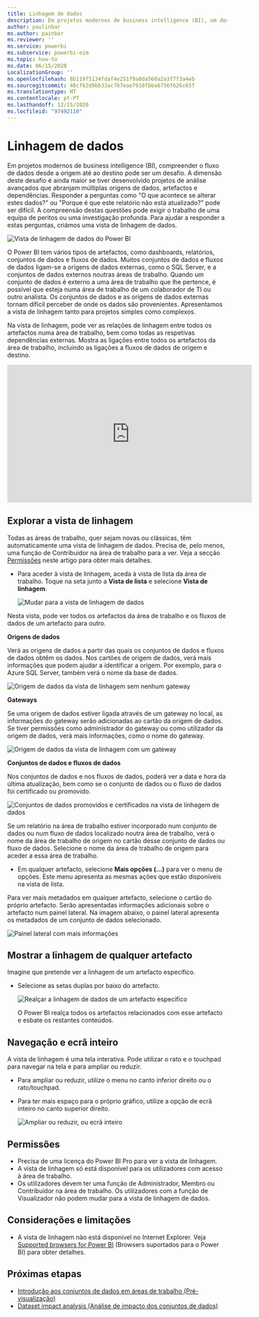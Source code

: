 ```yaml
---
title: Linhagem de dados
description: Em projetos modernos de business intelligence (BI), um dos principais desafios para muitos clientes é compreender o fluxo de dados desde a origem até ao destino.
author: paulinbar
ms.author: painbar
ms.reviewer: ''
ms.service: powerbi
ms.subservice: powerbi-eim
ms.topic: how-to
ms.date: 06/15/2020
LocalizationGroup: ''
ms.openlocfilehash: 8b119f5134fdaf4e251f9a8da560a2a3f7f3a4eb
ms.sourcegitcommit: 46cf62d9bb33ac7b7eae7910fbba6756f626c65f
ms.translationtype: HT
ms.contentlocale: pt-PT
ms.lasthandoff: 12/15/2020
ms.locfileid: "97492110"
---
```

# <a name="data-lineage"></a>Linhagem de dados
Em projetos modernos de business intelligence (BI), compreender o fluxo de dados desde a origem até ao destino pode ser um desafio. A dimensão deste desafio é ainda maior se tiver desenvolvido projetos de análise avançados que abranjam múltiplas origens de dados, artefactos e dependências. Responder a perguntas como "O que acontece se alterar estes dados?" ou "Porque é que este relatório não está atualizado?" pode ser difícil. A compreensão destas questões pode exigir o trabalho de uma equipa de peritos ou uma investigação profunda. Para ajudar a responder a estas perguntas, criámos uma vista de linhagem de dados.

![Vista de linhagem de dados do Power BI](media/service-data-lineage/service-data-lineage-view.png)
 
O Power BI tem vários tipos de artefactos, como dashboards, relatórios, conjuntos de dados e fluxos de dados. Muitos conjuntos de dados e fluxos de dados ligam-se a origens de dados externas, como o SQL Server, e a conjuntos de dados externos noutras áreas de trabalho. Quando um conjunto de dados é externo a uma área de trabalho que lhe pertence, é possível que esteja numa área de trabalho de um colaborador de TI ou outro analista. Os conjuntos de dados e as origens de dados externas tornam difícil perceber de onde os dados são provenientes. Apresentamos a vista de linhagem tanto para projetos simples como complexos.

Na vista de linhagem, pode ver as relações de linhagem entre todos os artefactos numa área de trabalho, bem como todas as respetivas dependências externas. Mostra as ligações entre todos os artefactos da área de trabalho, incluindo as ligações a fluxos de dados de origem e destino.    

<iframe width="560" height="315" src="https://www.youtube.com/embed/rUj06dqB98g" frameborder="0" allowfullscreen></iframe>

## <a name="explore-lineage-view"></a>Explorar a vista de linhagem

Todas as áreas de trabalho, quer sejam novas ou clássicas, têm automaticamente uma vista de linhagem de dados. Precisa de, pelo menos, uma função de Contribuidor na área de trabalho para a ver. Veja a secção [Permissões](#permissions) neste artigo para obter mais detalhes.

* Para aceder à vista de linhagem, aceda à vista de lista da área de trabalho. Toque na seta junto a **Vista de lista** e selecione **Vista de linhagem**.

   ![Mudar para a vista de linhagem de dados](media/service-data-lineage/service-data-lineage-view-select.png)

Nesta vista, pode ver todos os artefactos da área de trabalho e os fluxos de dados de um artefacto para outro.

**Origens de dados**

Verá as origens de dados a partir das quais os conjuntos de dados e fluxos de dados obtêm os dados. Nos cartões de origem de dados, verá mais informações que podem ajudar a identificar a origem. Por exemplo, para o Azure SQL Server, também verá o nome da base de dados.

![Origem de dados da vista de linhagem sem nenhum gateway](media/service-data-lineage/service-data-lineage-data-source-card.png)
 
**Gateways**

Se uma origem de dados estiver ligada através de um gateway no local, as informações do gateway serão adicionadas ao cartão da origem de dados. Se tiver permissões como administrador do gateway ou como utilizador da origem de dados, verá mais informações, como o nome do gateway.

![Origem de dados da vista de linhagem com um gateway](media/service-data-lineage/service-data-lineage-data-gateway-card.png)

**Conjuntos de dados e fluxos de dados**
 
Nos conjuntos de dados e nos fluxos de dados, poderá ver a data e hora da última atualização, bem como se o conjunto de dados ou o fluxo de dados foi certificado ou promovido.

![Conjuntos de dados promovidos e certificados na vista de linhagem de dados](media/service-data-lineage/service-data-lineage-promoted-certified.png)
 
Se um relatório na área de trabalho estiver incorporado num conjunto de dados ou num fluxo de dados localizado noutra área de trabalho, verá o nome da área de trabalho de origem no cartão desse conjunto de dados ou fluxo de dados. Selecione o nome da área de trabalho de origem para aceder a essa área de trabalho.

* Em qualquer artefacto, selecione **Mais opções (...)** para ver o menu de opções. Este menu apresenta as mesmas ações que estão disponíveis na vista de lista.

Para ver mais metadados em qualquer artefacto, selecione o cartão do próprio artefacto. Serão apresentadas informações adicionais sobre o artefacto num painel lateral. Na imagem abaixo, o painel lateral apresenta os metadados de um conjunto de dados selecionado.

![Painel lateral com mais informações](media/service-data-lineage/service-data-lineage-side-pane.png)
 
## <a name="show-lineage-for-any-artifact"></a>Mostrar a linhagem de qualquer artefacto 

Imagine que pretende ver a linhagem de um artefacto específico.

* Selecione as setas duplas por baixo do artefacto.

   ![Realçar a linhagem de dados de um artefacto específico](media/service-data-lineage/service-data-lineage-specific-artifact.png)

   O Power BI realça todos os artefactos relacionados com esse artefacto e esbate os restantes conteúdos. 

## <a name="navigation-and-full-screen"></a>Navegação e ecrã inteiro 

A vista de linhagem é uma tela interativa. Pode utilizar o rato e o touchpad para navegar na tela e para ampliar ou reduzir.

* Para ampliar ou reduzir, utilize o menu no canto inferior direito ou o rato/touchpad.
* Para ter mais espaço para o próprio gráfico, utilize a opção de ecrã inteiro no canto superior direito. 

    ![Ampliar ou reduzir, ou ecrã inteiro](media/service-data-lineage/service-data-lineage-zoom.png)

## <a name="permissions"></a>Permissões

* Precisa de uma licença do Power BI Pro para ver a vista de linhagem.
* A vista de linhagem só está disponível para os utilizadores com acesso à área de trabalho.
* Os utilizadores devem ter uma função de Administrador, Membro ou Contribuidor na área de trabalho. Os utilizadores com a função de Visualizador não podem mudar para a vista de linhagem de dados.


## <a name="considerations-and-limitations"></a>Considerações e limitações

- A vista de linhagem não está disponível no Internet Explorer. Veja [Supported browsers for Power BI](../fundamentals/power-bi-browsers.md) (Browsers suportados para o Power BI) para obter detalhes.

## <a name="next-steps"></a>Próximas etapas

* [Introdução aos conjuntos de dados em áreas de trabalho (Pré-visualização)](../connect-data/service-datasets-across-workspaces.md)
* [Dataset impact analysis (Análise de impacto dos conjuntos de dados)](service-dataset-impact-analysis.md)
